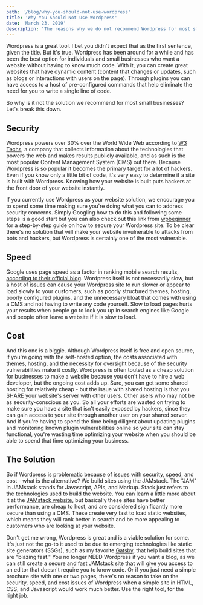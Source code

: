```yaml
---
path: '/blog/why-you-should-not-use-wordpress'
title: 'Why You Should Not Use Wordpress'
date: 'March 23, 2019'
description: 'The reasons why we do not recommend Wordpress for most small businesses. Estimated reading time 4 minutes.'
---
```


Wordpress is a great tool. I bet you didn't expect that as the first sentence, given the title. But it's true. Wordpress has been around for a while and has been the best option for individuals and small businesses who want a website without having to know much code. With it, you can create great websites that have dynamic content (content that changes or updates, such as blogs or interactions with users on the page). Through plugins you can have access to a host of pre-configured commands that help eliminate the need for you to write a single line of code. 

So why is it not the solution we recommend for most small businesses? Let's break this down.

## Security

Wordpress powers over 30% over the World Wide Web according to [W3 Techs](https://w3techs.com/), a company that collects information about the technologies that powers the web and makes results publicly available, and as such is the most popular Content Management System (CMS) out there. Because Wordpress is so popular it becomes the primary target for a lot of hackers. Even if you know only a little bit of code, it's very easy to determine if a site is built with Wordpress. Knowing how your website is built puts hackers at the front door of your website instantly. 

If you currently use Wordpress as your website solution, we encourage you to spend some time making sure you're doing what you can to address security concerns. Simply Googling how to do this and following some steps is a good start but you can also check out this link from [wpbeginner](https://www.wpbeginner.com/wordpress-security/) for a step-by-step guide on how to secure your Wordpress site. To be clear there's no solution that will make your website invulnerable to attacks from bots and hackers, but Wordpress is certainly one of the most vulnerable.

## Speed

Google uses page speed as a factor in ranking mobile search results, [according to their official blog](https://webmasters.googleblog.com/2018/01/using-page-speed-in-mobile-search.html). Wordpress itself is not necessarily slow, but a host of issues can cause your Wordpress site to run slower or appear to load slowly to your customers, such as poorly structured themes, hosting, poorly configured plugins, and the unnecessary bloat that comes with using a CMS and not having to write any code yourself. Slow to load pages hurts your results when people go to look you up in search engines like Google and people often leave a website if it is slow to load. 

## Cost

And this one is a biggie. Although Wordpress itself is free and open source, if you're going with the self-hosted option, the costs associated with themes, hosting, and the necessity for oversight because of the security vulnerabilities make it costly. Wordpress is often touted as a cheap solution for businesses to make a website because you don't have to hire a web developer, but the ongoing cost adds up. Sure, you can get some shared hosting for relatively cheap - but the issue with shared hosting is that you SHARE your website's server with other users. Other users who may not be as security-conscious as you. So all your efforts are wasted on trying to make sure you have a site that isn't easily exposed by hackers, since they can gain access to your site through another user on your shared server. And if you're having to spend the time being diligent about updating plugins and monitoring known plugin vulnerabilities online so your site can stay functional, you're wasting time optimizing your website when you should be able to spend that time optimizing your business. 

## The Solution

So if Wordpress is problematic because of issues with security, speed, and cost - what is the alternative? We build sites using the JAMstack. The "JAM" in JAMstack stands for Javascript, APIs, and Markup. Stack just refers to the technologies used to build the website. You can learn a little more about it at the [JAMstack website](https://jamstack.org/), but basically these sites have better performance, are cheap to host, and are considered significantly more secure than using a CMS. These create very fast to load static websites, which means they will rank better in search and be more appealing to customers who are looking at your website. 

Don't get me wrong, Wordpress is great and is a viable solution for some. It's just not the go-to it used to be due to emerging technologies like static site generators (SSGs), such as my favorite [Gatsby](https://www.gatsbyjs.org/), that help build sites that are "blazing fast." You no longer NEED Wordpress if you want a blog, as we can still create a secure and fast JAMstack site that will give you access to an editor that doesn't require you to know code. Or if you just need a simple brochure site with one or two pages, there's no reason to take on the security, speed, and cost issues of Wordpress when a simple site in HTML, CSS, and Javascript would work much better. Use the right tool, for the right job. 